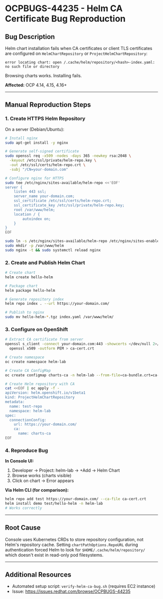 # OCPBUGS-44235 - Helm CA Certificate Bug Reproduction

## Bug Description

Helm chart installation fails when CA certificates or client TLS certificates are configured on `HelmChartRepository` or `ProjectHelmChartRepository`:

```
error locating chart: open /.cache/helm/repository/<hash>-index.yaml: no such file or directory
```

Browsing charts works. Installing fails.

**Affected:** OCP 4.14, 4.15, 4.16+

---

## Manual Reproduction Steps

### 1. Create HTTPS Helm Repository

On a server (Debian/Ubuntu):

```bash
# Install nginx
sudo apt-get install -y nginx

# Generate self-signed certificate
sudo openssl req -x509 -nodes -days 365 -newkey rsa:2048 \
  -keyout /etc/ssl/private/helm-repo.key \
  -out /etc/ssl/certs/helm-repo.crt \
  -subj "/CN=your-domain.com"

# Configure nginx for HTTPS
sudo tee /etc/nginx/sites-available/helm-repo <<'EOF'
server {
    listen 443 ssl;
    server_name your-domain.com;
    ssl_certificate /etc/ssl/certs/helm-repo.crt;
    ssl_certificate_key /etc/ssl/private/helm-repo.key;
    root /var/www/helm;
    location / {
        autoindex on;
    }
}
EOF

sudo ln -s /etc/nginx/sites-available/helm-repo /etc/nginx/sites-enabled/
sudo mkdir -p /var/www/helm
sudo nginx -t && sudo systemctl reload nginx
```

### 2. Create and Publish Helm Chart

```bash
# Create chart
helm create hello-helm

# Package chart
helm package hello-helm

# Generate repository index
helm repo index . --url https://your-domain.com/

# Publish to nginx
sudo mv hello-helm-*.tgz index.yaml /var/www/helm/
```

### 3. Configure on OpenShift

```bash
# Extract CA certificate from server
openssl s_client -connect your-domain.com:443 -showcerts </dev/null 2>/dev/null | \
  openssl x509 -outform PEM > ca-cert.crt

# Create namespace
oc create namespace helm-lab

# Create CA ConfigMap
oc create configmap charts-ca -n helm-lab --from-file=ca-bundle.crt=ca-cert.crt

# Create Helm repository with CA
cat <<EOF | oc apply -f -
apiVersion: helm.openshift.io/v1beta1
kind: ProjectHelmChartRepository
metadata:
  name: test-repo
  namespace: helm-lab
spec:
  connectionConfig:
    url: https://your-domain.com/
    ca:
      name: charts-ca
EOF
```

### 4. Reproduce Bug

**In Console UI:**
1. Developer → Project: helm-lab → +Add → Helm Chart
2. Browse works (charts visible)
3. Click on chart → Error appears

**Via Helm CLI (for comparison):**
```bash
helm repo add test https://your-domain.com/ --ca-file ca-cert.crt
helm install demo test/hello-helm -n helm-lab
# Works correctly
```

---

## Root Cause

Console uses Kubernetes CRDs to store repository configuration, not Helm's repository cache. Setting `chartPathOptions.RepoURL` during authentication forced Helm to look for `$HOME/.cache/helm/repository/` which doesn't exist in read-only pod filesystems.

---

## Additional Resources

- Automated setup script: `verify-helm-ca-bug.sh` (requires EC2 instance)
- Issue: https://issues.redhat.com/browse/OCPBUGS-44235
